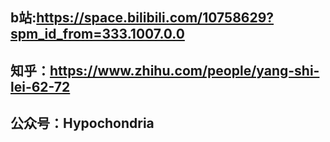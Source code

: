## b站:https://space.bilibili.com/10758629?spm_id_from=333.1007.0.0
## 知乎：https://www.zhihu.com/people/yang-shi-lei-62-72
## 公众号：Hypochondria
